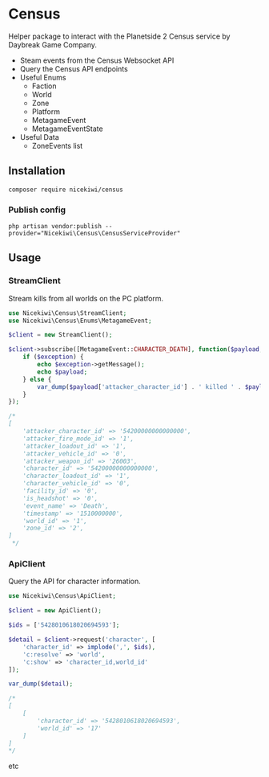 # Census

Helper package to interact with the Planetside 2 Census service by Daybreak Game Company.

- Steam events from the Census Websocket API
- Query the Census API endpoints
- Useful Enums
    - Faction
    - World
    - Zone
    - Platform
    - MetagameEvent
    - MetagameEventState
- Useful Data
    - ZoneEvents list

## Installation
```
composer require nicekiwi/census
```
### Publish config
```
php artisan vendor:publish --provider="Nicekiwi\Census\CensusServiceProvider"
```

## Usage

### StreamClient

Stream kills from all worlds on the PC platform.

```php
use Nicekiwi\Census\StreamClient;
use Nicekiwi\Census\Enums\MetagameEvent;

$client = new StreamClient();

$client->subscribe([MetagameEvent::CHARACTER_DEATH], function($payload, $exception) {
    if ($exception) {
        echo $exception->getMessage();
        echo $payload;
    } else {
        var_dump($payload['attacker_character_id'] . ' killed ' . $payload['character_id']);
    }
});

/*
[
    'attacker_character_id' => '54200000000000000',
    'attacker_fire_mode_id' => '1',
    'attacker_loadout_id' => '1',
    'attacker_vehicle_id' => '0',
    'attacker_weapon_id' => '26003',
    'character_id' => '54200000000000000',
    'character_loadout_id' => '1',
    'character_vehicle_id' => '0',
    'facility_id' => '0',
    'is_headshot' => '0',
    'event_name' => 'Death',
    'timestamp' => '1510000000',
    'world_id' => '1',
    'zone_id' => '2',
]
 */
```

### ApiClient
Query the API for character information.

```php
use Nicekiwi\Census\ApiClient;

$client = new ApiClient();

$ids = ['5428010618020694593'];

$detail = $client->request('character', [
    'character_id' => implode(',', $ids),
    'c:resolve' => 'world',
    'c:show' => 'character_id,world_id'
]);

var_dump($detail);

/*
[
    [
        'character_id' => '5428010618020694593',
        'world_id' => '17'
    ]
]
*/
```

etc
